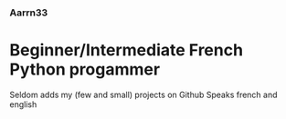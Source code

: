 ### Aarrn33

# Beginner/Intermediate French Python progammer
Seldom adds my (few and small) projects on Github
Speaks french and english
